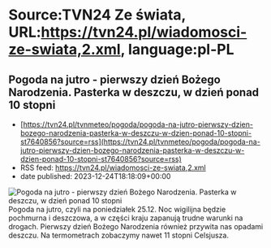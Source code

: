 # Source:TVN24 Ze świata, URL:https://tvn24.pl/wiadomosci-ze-swiata,2.xml, language:pl-PL

## Pogoda na jutro - pierwszy dzień Bożego Narodzenia. Pasterka w deszczu, w dzień ponad 10 stopni
 - [https://tvn24.pl/tvnmeteo/pogoda/pogoda-na-jutro-pierwszy-dzien-bozego-narodzenia-pasterka-w-deszczu-w-dzien-ponad-10-stopni-st7640856?source=rss](https://tvn24.pl/tvnmeteo/pogoda/pogoda-na-jutro-pierwszy-dzien-bozego-narodzenia-pasterka-w-deszczu-w-dzien-ponad-10-stopni-st7640856?source=rss)
 - RSS feed: https://tvn24.pl/wiadomosci-ze-swiata,2.xml
 - date published: 2023-12-24T18:18:09+00:00

<img alt="Pogoda na jutro - pierwszy dzień Bożego Narodzenia. Pasterka w deszczu, w dzień ponad 10 stopni" src="https://tvn24.pl/najnowsze/cdn-zdjecie-iyaya1-boze-narodzenie-swieta-deszcz-7640858/alternates/LANDSCAPE_1280" />
    Pogoda na jutro, czyli na poniedziałek 25.12. Noc wigilijna będzie pochmurna i deszczowa, a w części kraju zapanują trudne warunki na drogach. Pierwszy dzień Bożego Narodzenia również przywita nas opadami deszczu. Na termometrach zobaczymy nawet 11 stopni Celsjusza.

